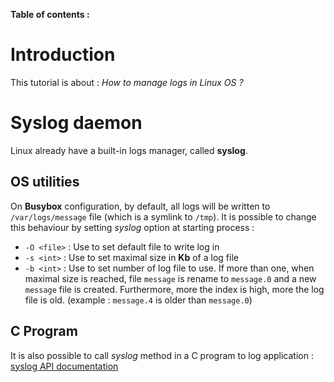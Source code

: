 **Table of contents :**

# Introduction

This tutorial is about : _How to manage logs in Linux OS ?_

# Syslog daemon

Linux already have a built-in logs manager, called **syslog**. 

## OS utilities

On **Busybox** configuration, by default, all logs will be written to `/var/logs/message` file (which is a symlink to `/tmp`).
It is possible to change this behaviour by setting _syslog_ option at starting process :
- `-O <file>` : Use to set default file to write log in
- `-s <int>` : Use to set maximal size in **Kb** of a log file
- `-b <int>` : Use to set number of log file to use. If more than one, when maximal size is reached, file `message` is rename to `message.0` and a new `message` file is created. Furthermore, more the index is high, more the log file is old. (example : `message.4` is older than `message.0`) 

## C Program

It is also possible to call _syslog_ method in a C program to log application : [syslog API documentation](https://man7.org/linux/man-pages/man3/syslog.3.html)
